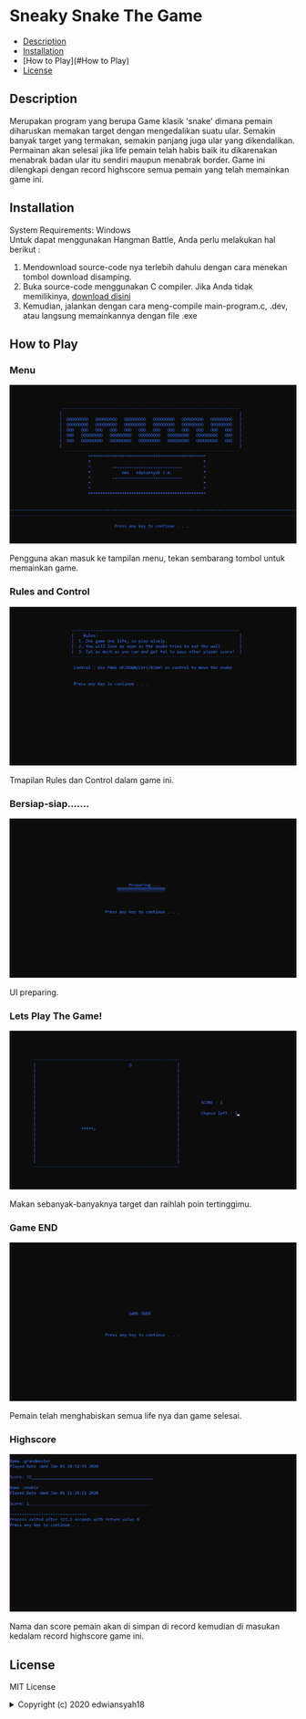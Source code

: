# Sneaky Snake The Game

* [Description](#description)
* [Installation](#installation)
* [How to Play](#How to Play)
* [License](#license)

## Description
Merupakan program yang berupa Game klasik 'snake' dimana pemain diharuskan memakan target dengan mengedalikan suatu ular. Semakin banyak target yang termakan, semakin panjang juga ular yang dikendalikan. Permainan akan selesai jika life pemain telah habis baik itu dikarenakan menabrak badan ular itu sendiri maupun menabrak border. Game ini dilengkapi dengan record highscore semua pemain yang telah memainkan game ini.

## Installation
System Requirements: Windows
<br>
Untuk dapat menggunakan Hangman Battle, Anda perlu melakukan hal berikut :
1. Mendownload source-code nya terlebih dahulu dengan cara menekan tombol download disamping.
2. Buka source-code menggunakan C compiler. Jika Anda tidak memilikinya, [download disini](https://sourceforge.net/projects/orwelldevcpp/files/latest/download)
3. Kemudian, jalankan dengan cara meng-compile main-program.c, .dev, atau langsung memainkannya dengan file .exe

## How to Play
### Menu
![Menu](/ss/menu.PNG)

Pengguna akan masuk ke tampilan menu, tekan sembarang tombol untuk memainkan game.
### Rules and Control
![Rules&Control](/ss/RC.PNG)

Tmapilan Rules dan Control dalam game ini.
### Bersiap-siap.......
![Preparing](/ss/prep.PNG)

UI preparing.
### Lets Play The Game!
![Play](/ss/play.PNG)

Makan sebanyak-banyaknya target dan raihlah poin tertinggimu.
### Game END
![End](/ss/end.PNG)

Pemain telah menghabiskan semua life nya dan game selesai.
### Highscore
![Score](/ss/score.PNG)

Nama dan score pemain akan di simpan di record kemudian di masukan kedalam record highscore game ini.

## License

MIT License
<details>
  <summary>Copyright (c) 2020 edwiansyah18</summary>

<p align="justify">Permission is hereby granted, free of charge, to any person obtaining a copy
of this software and associated documentation files (the "Software"), to deal
in the Software without restriction, including without limitation the rights
to use, copy, modify, merge, publish, distribute, sublicense, and/or sell
copies of the Software, and to permit persons to whom the Software is
furnished to do so, subject to the following conditions:</p>

<p align="justify">The above copyright notice and this permission notice shall be included in all
copies or substantial portions of the Software.</p>

<p align="justify">The software is provided "as is", without warranty of any kind, express or
Implied, including but not limited to the warranties of merchantability,
Fitness for a particular purpose and noninfringement. In no event shall the
Authors or copyright holders be liable for any claim, damages or other
Liability, whether in an action of contract, tort or otherwise, arising from,
Out of or in connection with the software or the use or other dealings in the
Software.</p>

</details>
